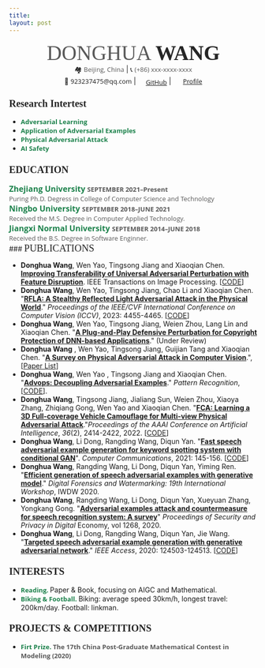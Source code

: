 ```yaml
---
title: 
layout: post
---
```


<style>  
  .inline-link {  
    display: inline-block;  
    vertical-align: middle;  
  }  
</style>

<center>
    <div>
        <span style="font-family:Georgia;font-size:42px;color:#595959;">DONGHUA </span>
        <span style="font-family:Georgia;font-size:42px;color:#262626;font-weight:bold">WANG</span><br>
        <span style="font-size:13px;">&#x1F3D8;</span>
        <span style="font-family:Open Sans;font-size:13px;color:#595959;">Beijing, China</span> | <span style="font-size:13px;">&#x1F4DE;</span> <span style="font-family:Open Sans;font-size:13px;color:#595959;">(+86) xxx-xxxx-xxxx</span><br><span style="font-size:13px;">&#x1F4E7;</span> 
        <span style="font-family:Open Sans;font-size:13px;">923237475@qq.com</span> | <a style="font-family:Open Sans;font-size:13px;" href="https://github.com/winterwindwang"; class=inline-link><img src="assets/icon/github.svg" width="16px">GitHub</a> | <span><img src="assets/icon/avatar_scholar_256.png" width="16px"> <a style="font-family:Open Sans;font-size:13px;" href="https://www.researchgate.net/profile/Donghua-Wang-4">Profile</a></span> <br>
    </div>
</center>



### <span style="font-family:Georgia;font-size:20px;color:#262626">Research Intertest</span>

- <span style="font-size:13px;font-family:Open Sans;font-weight:bold;color:#1d824c;">Adversarial Learning </span>
- <span style="font-size:13px;font-family:Open Sans;font-weight:bold;color:#1d824c;">Application of Adversarial Examples </span>
- <span style="font-size:13px;font-family:Open Sans;font-weight:bold;color:#1d824c;">Physical Adversarial Attack</span>
- <span style="font-size:13px;font-family:Open Sans;font-weight:bold;color:#1d824c;">AI Safety </span>

### <span style="font-family:Georgia;font-size:20px;color:#262626">EDUCATION</span>

<div id="expand-box-header">
<span style="font-size:16px;font-family:Open Sans;font-weight:bold;color:#1d824c;">Zhejiang University</span>
<span style="font-size:13px;font-family:Open Sans;font-weight:bold;color:#595959;">SEPTEMBER 2021–Present</span><br>
<span style="font-size:13px;font-family:Open Sans;color:#595959;">Puring Ph.D. Degress in College of Computer Science and Technology</span><br>
</div>
<div id="expand-box-header">
    <span style="font-size:16px;font-family:Open Sans;font-weight:bold;color:#1d824c;">Ningbo University </span>
   <span style="font-size:13px;font-family:Open Sans;font-weight:bold;color:#595959;">SEPTEMBER 2018–JUNE 2021</span><br>
    <span style="font-size:13px;font-family:Open Sans;color:#595959;"> Received the M.S. Degree in Computer Applied Technology.</span><br>
</div>

<div id="expand-box-header">
    <span style="font-size:16px;font-family:Open Sans;font-weight:bold;color:#1d824c;">Jiangxi Normal University </span>
   <span style="font-size:13px;font-family:Open Sans;font-weight:bold;color:#595959;">SEPTEMBER 2014–JUNE 2018</span><br>
    <span style="font-size:13px;font-family:Open Sans;color:#595959;"> Received the B.S. Degree in Software Enginner.</span><br>
</div>
### <span style="font-family:Georgia;font-size:20px;color:#262626">PUBLICATIONS</span>

+ **Donghua Wang**,  Wen Yao, Tingsong Jiang and Xiaoqian Chen. [**Improving Transferability of Universal Adversarial Perturbation with Feature Disruption**](http://doi-org-s.webvpn.zju.edu.cn:8001/10.1109/TIP.2023.3345136). IEEE Transactions on Image Processing. [[CODE](https://github.com/winterwindwang/Data-efficient-UAP)]
+ **Donghua Wang**,  Wen Yao, Tingsong Jiang, Chao Li and Xiaoqian Chen. "[**RFLA: A Stealthy Reflected Light Adversarial Attack in the Physical World**](https://openaccess.thecvf.com/content/ICCV2023/html/Wang_RFLA_A_Stealthy_Reflected_Light_Adversarial_Attack_in_the_Physical_ICCV_2023_paper.html)." *Proceedings of the IEEE/CVF International Conference on Computer Vision (ICCV)*, 2023: 4455-4465. [[CODE](https://github.com/winterwindwang/RFLA)]
+ **Donghua Wang**,  Wen Yao, Tingsong Jiang, Weien Zhou, Lang Lin and Xiaoqian Chen. "[**A Plug-and-Play Defensive Perturbation for Copyright Protection of DNN-based Applications**](https://arxiv.org/pdf/2304.10679.pdf)." (Under Review)
+ **Donghua Wang** ,  Wen Yao, Tingsong Jiang, Guijian Tang and Xiaoqian Chen. "[**A Survey on Physical Adversarial Attack in Computer Vision**](https://arxiv.org/pdf/2209.14262.pdf).", [[Paper List](https://github.com/winterwindwang/Physical-Adversarial-Attacks-Survey)]
+ **Donghua Wang**, Wen Yao , Tingsong Jiang and Xiaoqian Chen. "[**Advops: Decoupling Adversarial Examples**](https://doi.org/10.1016/j.patcog.2024.110252)." *Pattern Recognition*, [[CODE](https://github.com/winterwindwang/AdvOps)].
+ **Donghua Wang**, Tingsong Jiang, Jialiang Sun, Weien Zhou, Xiaoya Zhang, Zhiqiang Gong, Wen Yao and Xiaoqian Chen. "[**FCA: Learning a 3D Full-coverage Vehicle Camouflage for Multi-view Physical Adversarial Attack**](https://ojs.aaai.org/index.php/AAAI/article/view/20141)."*Proceedings of the AAAI Conference on Artificial Intelligence*, *36*(2), 2414-2422, 2022. [[CODE](https://github.com/winterwindwang/Full-coverage-camouflage-adversarial-attack)]
+ **Donghua Wang**, Li Dong, Rangding Wang, Diqun Yan. "[**Fast speech adversarial example generation for keyword spotting system with conditional GAN**](https://www.sciencedirect.com/science/article/pii/S0140366421003042)". *Computer Communications*, 2021: 145-156. [[CODE](https://github.com/winterwindwang/KWSAttackAdvCGAN)]
+ **Donghua Wang**, Rangding Wang, Li Dong, Diqun Yan, Yiming Ren. "[**Efficient generation of speech adversarial examples with generative model**](https://link.springer.com/chapter/10.1007/978-3-030-69449-4_19)." *Digital Forensics and Watermarking: 19th International Workshop*, IWDW 2020. 
+ **Donghua Wang**, Rangding Wang, Li Dong, Diqun Yan, Xueyuan Zhang, Yongkang Gong. "[**Adversarial examples attack and countermeasure for speech recognition system: A survey**](https://link.springer.com/chapter/10.1007/978-981-15-9129-7_31)"  *Proceedings of Security and Privacy in Digital* Economy, vol 1268, 2020. 
+ **Donghua Wang**, Li Dong, Rangding Wang, Diqun Yan, Jie Wang. "[**Targeted speech adversarial example generation with generative adversarial network**](https://ieeexplore.ieee.org/abstract/document/9129727/)." *IEEE Access*, 2020: 124503-124513. [[CODE](https://github.com/winterwindwang/SpeechAdvGan)]

### <span style="font-family:Georgia;font-size:20px;color:#262626">INTERESTS</span>

- <span style="font-size:13px;font-family:Open Sans;font-weight:bold;color:#1d824c;">Reading. </span>Paper & Book, focusing on AIGC and Mathematical.
- <span style="font-size:13px;font-family:Open Sans;font-weight:bold;color:#1d824c;">Biking & Football. </span> Biking: average speed 30km/h, longest travel: 200km/day. Football: linkman.

### <span style="font-family:Georgia;font-size:20px;color:#262626">PROJECTS & COMPETITIONS</span>

+ <div id="expand-box-header">
      <span style="font-size:13px;font-family:Open Sans;font-weight:bold;color:#1d824c;">Firt Prize. </span>
  	<span style="font-size:13px;font-family:Open Sans;font-weight:bold;color:#595959;">The 17th China Post-Graduate Mathematical Contest in Modeling (2020)</span>
  </div>

